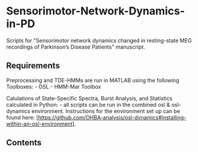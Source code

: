 # Sensorimotor-Network-Dynamics-in-PD
Scripts for "Sensorimotor network dynamics changed in resting-state MEG recordings of Parkinson’s Disease Patients" manuscript.


## Requirements

Preprocessing and TDE-HMMs are run in MATLAB using the following Toolboxes:
    - OSL
    - HMM-Mar Toolbox
    
Calulations of State-Specific Spectra, Burst Analysis, and Statistics calculated in Python:
    - all scripts can be run in the combined osl & osl-dynamics environment. 
      Instructions for the environment set up can be found here: 
      [https://github.com/OHBA-analysis/osl-dynamics#installing-within-an-osl-environment].


## Contents
